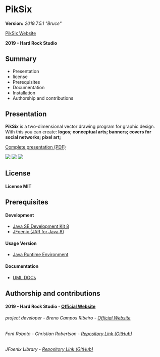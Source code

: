 # PikSix
__Version:__ _2019.7.5.1 "Bruce"_

[PikSix Website](aaa)

__2019 - Hard Rock Studio__

## Summary
* Presentation
* license
* Prerequisites
* Documentation
* Installation
* Authorship and contributions

## Presentation
__PikSix__ is a two-dimensional vector drawing program for graphic design. With this you can create:
__logos;
conceptual arts;
banners;
covers for social networks;
pixel art;__

[Complete presentation (PDF)](aaa)

![](https://drive.google.com/uc?id=1_2zB_FVy0cdA10N0fh8RJSt7XJvzYko_)
![](https://drive.google.com/uc?id=1YtRPWrYDf6jMh5q28dBvsLIuzmu8UcZI)
![](https://drive.google.com/uc?id=1hbvHZRQBV8HPULBBpY-RBRUFTkuTuLGW)

## License
#### License MIT

## Prerequisites
#### Development
* [Java SE Development Kit 8](https://www.oracle.com/technetwork/pt/java/javase/downloads/jdk8-downloads-2133151.html)
* [JFoenix (JAR for Java 8)](https://github.com/jfoenixadmin/JFoenix)
#### Usage Version
* [Java Runtime Environment](https://www.java.com/pt_BR/download/)

#### Documentation
* [UML DOCs](https://drive.google.com/open?id=1Piu1rMCd0Pl9XzWAnXbizWGnufuZHXJR)

## Authorship and contributions
#### 2019 - Hard Rock Studio - [Official Website](https://hardrockstudio.github.io/HardRockStudio-Website/)
###### project developer - Breno Campos Ribeiro - [Official Website]()
###### Font Roboto - Christian Robertson - [Repository Link (GitHub)](https://github.com/google/roboto/)
###### JFoenix Library - [Repository Link (GitHub)](https://github.com/jfoenixadmin/JFoenix)
